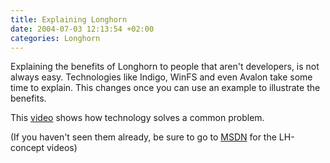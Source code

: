 ```yaml
---
title: Explaining Longhorn
date: 2004-07-03 12:13:54 +02:00
categories: Longhorn
---
```

<P>Explaining the benefits of Longhorn to people that aren't developers, is not always easy. Technologies like Indigo, WinFS and even Avalon take some time to explain. This changes once you can use an example to illustrate the benefits.</P>
<P>This <A href="http://zdnet.com.com/1606-2-5234982.html">video</A> shows how technology solves a common problem.</P>
<P>(If you haven't seen them already, be sure to go to <A href="http://msdn.microsoft.com/Longhorn/productinfo/conceptvid/default.aspx">MSDN</A> for the LH-concept videos)</P>